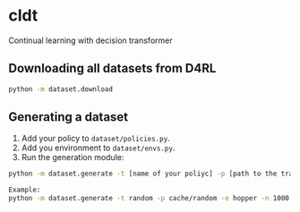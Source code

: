 # cldt
Continual learning with decision transformer

## Downloading all datasets from D4RL

```bash
python -m dataset.download
```

## Generating a dataset

1. Add your policy to `dataset/policies.py`.
2. Add you environment to `dataset/envs.py`.
3. Run the generation module:

```bash
python -m dataset.generate -t [name of your poliyc] -p [path to the trained policy (if applicable)] -e [name of your env] -n 1000 -o [output file path] --render --seed 0

Example:
python -m dataset.generate -t random -p cache/random -e hopper -n 1000 -o cache/hopper.pkl --render --seed 0
```